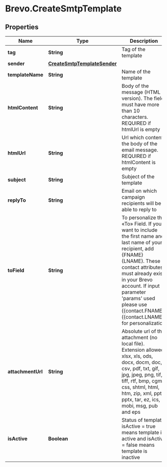 # Brevo.CreateSmtpTemplate

## Properties
Name | Type | Description | Notes
------------ | ------------- | ------------- | -------------
**tag** | **String** | Tag of the template | [optional] 
**sender** | [**CreateSmtpTemplateSender**](CreateSmtpTemplateSender.md) |  | 
**templateName** | **String** | Name of the template | 
**htmlContent** | **String** | Body of the message (HTML version). The field must have more than 10 characters. REQUIRED if htmlUrl is empty | [optional] 
**htmlUrl** | **String** | Url which contents the body of the email message. REQUIRED if htmlContent is empty | [optional] 
**subject** | **String** | Subject of the template | 
**replyTo** | **String** | Email on which campaign recipients will be able to reply to | [optional] 
**toField** | **String** | To personalize the «To» Field. If you want to include the first name and last name of your recipient, add {FNAME} {LNAME}. These contact attributes must already exist in your Brevo account. If input parameter 'params' used please use {{contact.FNAME}} {{contact.LNAME}} for personalization | [optional] 
**attachmentUrl** | **String** | Absolute url of the attachment (no local file). Extension allowed: xlsx, xls, ods, docx, docm, doc, csv, pdf, txt, gif, jpg, jpeg, png, tif, tiff, rtf, bmp, cgm, css, shtml, html, htm, zip, xml, ppt, pptx, tar, ez, ics, mobi, msg, pub and eps | [optional] 
**isActive** | **Boolean** | Status of template. isActive = true means template is active and isActive = false means template is inactive | [optional] 


